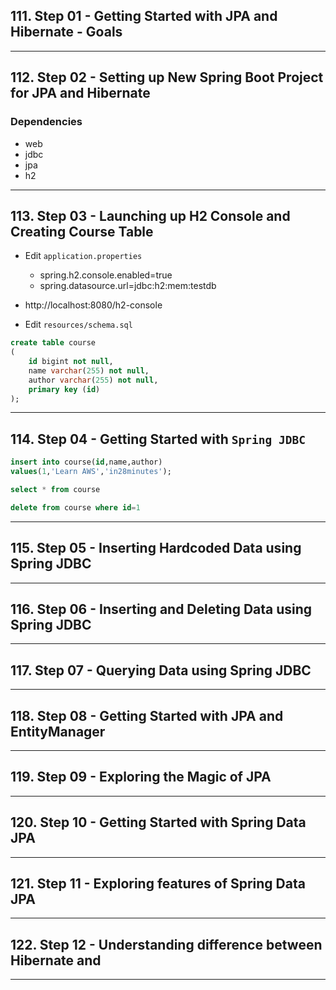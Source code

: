 ## 111. Step 01 - Getting Started with JPA and Hibernate - Goals

***

## 112. Step 02 - Setting up New Spring Boot Project for JPA and Hibernate

### Dependencies
* web
* jdbc
* jpa
* h2

***

## 113. Step 03 - Launching up H2 Console and Creating Course Table

* Edit `application.properties`
    * spring.h2.console.enabled=true
    * spring.datasource.url=jdbc:h2:mem:testdb

* http://localhost:8080/h2-console

* Edit `resources/schema.sql`
```sql
create table course
(
    id bigint not null,
    name varchar(255) not null,
    author varchar(255) not null,
    primary key (id)
);
```

***

## 114. Step 04 - Getting Started with `Spring JDBC`

```sql
insert into course(id,name,author)
values(1,'Learn AWS','in28minutes');

select * from course

delete from course where id=1
```


***

## 115. Step 05 - Inserting Hardcoded Data using Spring JDBC

***

## 116. Step 06 - Inserting and Deleting Data using Spring JDBC

***

## 117. Step 07 - Querying Data using Spring JDBC

***

## 118. Step 08 - Getting Started with JPA and EntityManager

***

## 119. Step 09 - Exploring the Magic of JPA

***

## 120. Step 10 - Getting Started with Spring Data JPA

***

## 121. Step 11 - Exploring features of Spring Data JPA

***

## 122. Step 12 - Understanding difference between Hibernate and

***
































